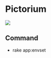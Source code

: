 # Pictorium
![](https://travis-ci.org/MISW/Pictorium.svg?branch=develop)
## Command
- rake app:envset
